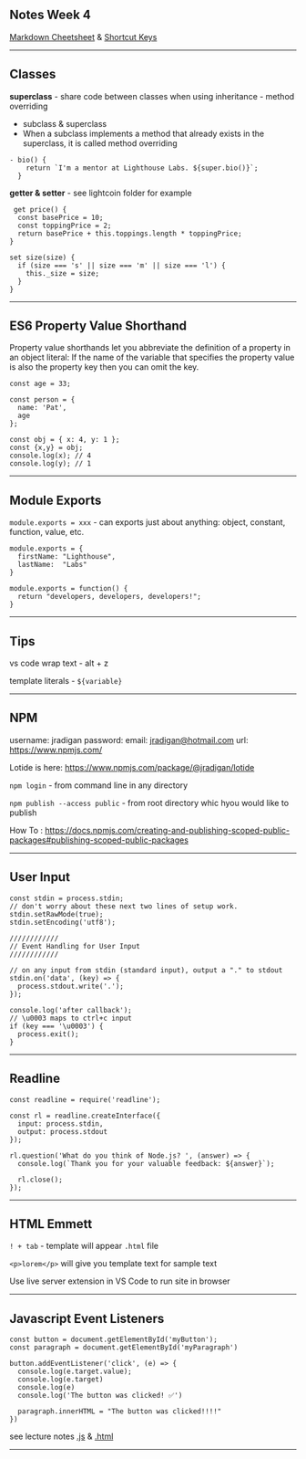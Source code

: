## **Notes Week 4**
[Markdown Cheetsheet](https://github.com/adam-p/markdown-here/wiki/Markdown-Cheatsheet) & [Shortcut Keys](../../shortcuts.md)

---------------------------------------------------

## **Classes**

**superclass** - share code between classes when using inheritance - method overriding
- subclass & superclass
- When a subclass implements a method that already exists in the superclass, it is called method overriding
```
- bio() {
    return `I'm a mentor at Lighthouse Labs. ${super.bio()}`;
  }
```

**getter & setter** - see lightcoin folder for example
```
 get price() {
  const basePrice = 10;
  const toppingPrice = 2;
  return basePrice + this.toppings.length * toppingPrice;
}

set size(size) {
  if (size === 's' || size === 'm' || size === 'l') {
    this._size = size;
  }
}
```

---------------------------------------------------

## **ES6 Property Value Shorthand**

Property value shorthands let you abbreviate the definition of a property in an object literal: If the name of the variable that specifies the property value is also the property key then you can omit the key.

```
const age = 33;

const person = {
  name: 'Pat',
  age
};

const obj = { x: 4, y: 1 };
const {x,y} = obj;
console.log(x); // 4
console.log(y); // 1
```
---------------------------------------------------

## **Module Exports**

`module.exports = xxx` - can exports just about anything: object, constant, function, value, etc. 
```
module.exports = { 
  firstName: "Lighthouse",
  lastName:  "Labs"
}

module.exports = function() {
  return "developers, developers, developers!"; 
}
```
---------------------------------------------------

## **Tips**

vs code wrap text - alt + z

template literals - `${variable}`

---------------------------------------------------

## **NPM**

username: jradigan
password: 
email: jradigan@hotmail.com
url: https://www.npmjs.com/

Lotide is here: https://www.npmjs.com/package/@jradigan/lotide

`npm login` - from command line in any directory

`npm publish --access public` - from root directory whic hyou would like to publish

How To : https://docs.npmjs.com/creating-and-publishing-scoped-public-packages#publishing-scoped-public-packages

---------------------------------------------------

## **User Input**
```
const stdin = process.stdin;
// don't worry about these next two lines of setup work.
stdin.setRawMode(true);
stdin.setEncoding('utf8');

////////////
// Event Handling for User Input
////////////

// on any input from stdin (standard input), output a "." to stdout
stdin.on('data', (key) => {
  process.stdout.write('.');
});

console.log('after callback');
// \u0003 maps to ctrl+c input
if (key === '\u0003') {
  process.exit();
}
```
---------------------------------------------------

## **Readline**
```
const readline = require('readline');

const rl = readline.createInterface({
  input: process.stdin,
  output: process.stdout
});

rl.question('What do you think of Node.js? ', (answer) => {
  console.log(`Thank you for your valuable feedback: ${answer}`);

  rl.close();
});
```
---------------------------------------------------

## **HTML Emmett**

`! + tab` - template will appear `.html` file

`<p>lorem</p>` will give you template text for sample text

Use live server extension in VS Code to run site in browser

---------------------------------------------------


## **Javascript Event Listeners**
```
const button = document.getElementById('myButton');
const paragraph = document.getElementById('myParagraph')

button.addEventListener('click', (e) => {
  console.log(e.target.value);
  console.log(e.target)
  console.log(e)
  console.log('The button was clicked! ✅')

  paragraph.innerHTML = "The button was clicked!!!!"
})
```
see lecture notes [.js](./lecture1/4-events.js) & [.html](./lecture1/4-index.html) 

---------------------------------------------------
